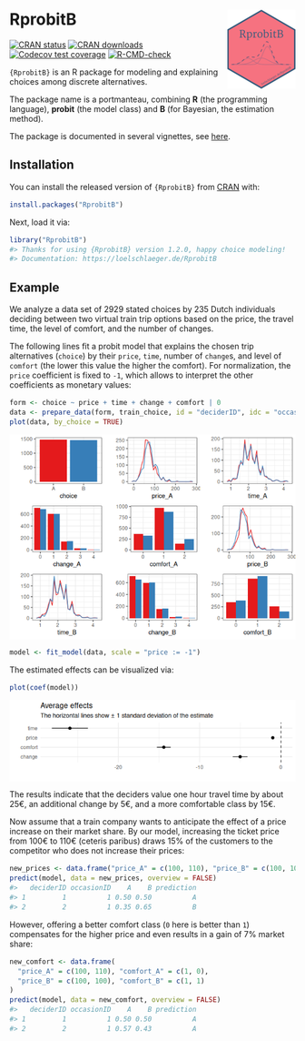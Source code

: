 
<!-- README.md is generated from README.Rmd. Please edit that file -->

# RprobitB <a href="https://loelschlaeger.de/RprobitB/"><img src="man/figures/logo.png" align="right" height="139" /></a>

<!-- badges: start -->

[![CRAN
status](https://www.r-pkg.org/badges/version/RprobitB)](https://CRAN.R-project.org/package=RprobitB)
[![CRAN
downloads](https://cranlogs.r-pkg.org/badges/last-month/RprobitB)](https://CRAN.R-project.org/package=RprobitB)
[![Codecov test
coverage](https://codecov.io/gh/loelschlaeger/RprobitB/branch/main/graph/badge.svg)](https://app.codecov.io/gh/loelschlaeger/RprobitB?branch=main)
[![R-CMD-check](https://github.com/loelschlaeger/RprobitB/actions/workflows/R-CMD-check.yaml/badge.svg)](https://github.com/loelschlaeger/RprobitB/actions/workflows/R-CMD-check.yaml)
<!-- badges: end -->

`{RprobitB}` is an R package for modeling and explaining choices among
discrete alternatives.

The package name is a portmanteau, combining **R** (the programming
language), **probit** (the model class) and **B** (for Bayesian, the
estimation method).

The package is documented in several vignettes, see
[here](https://loelschlaeger.de/RprobitB/articles/).

## Installation

You can install the released version of `{RprobitB}` from
[CRAN](https://CRAN.R-project.org) with:

``` r
install.packages("RprobitB")
```

Next, load it via:

``` r
library("RprobitB")
#> Thanks for using {RprobitB} version 1.2.0, happy choice modeling!
#> Documentation: https://loelschlaeger.de/RprobitB
```

## Example

We analyze a data set of 2929 stated choices by 235 Dutch individuals
deciding between two virtual train trip options based on the price, the
travel time, the level of comfort, and the number of changes.

The following lines fit a probit model that explains the chosen trip
alternatives (`choice`) by their `price`, `time`, number of `change`s,
and level of `comfort` (the lower this value the higher the comfort).
For normalization, the `price` coefficient is fixed to `-1`, which
allows to interpret the other coefficients as monetary values:

``` r
form <- choice ~ price + time + change + comfort | 0
data <- prepare_data(form, train_choice, id = "deciderID", idc = "occasionID")
plot(data, by_choice = TRUE)
```

<img src="man/figures/README-fit-1.png" style="display: block; margin: auto;" />

``` r
model <- fit_model(data, scale = "price := -1")
```

The estimated effects can be visualized via:

``` r
plot(coef(model))
```

<img src="man/figures/README-coef-1.png" style="display: block; margin: auto;" />

The results indicate that the deciders value one hour travel time by
about 25€, an additional change by 5€, and a more comfortable class by
15€.

Now assume that a train company wants to anticipate the effect of a
price increase on their market share. By our model, increasing the
ticket price from 100€ to 110€ (ceteris paribus) draws 15% of the
customers to the competitor who does not increase their prices:

``` r
new_prices <- data.frame("price_A" = c(100, 110), "price_B" = c(100, 100))
predict(model, data = new_prices, overview = FALSE)
#>   deciderID occasionID    A    B prediction
#> 1         1          1 0.50 0.50          A
#> 2         2          1 0.35 0.65          B
```

However, offering a better comfort class (`0` here is better than `1`)
compensates for the higher price and even results in a gain of 7% market
share:

``` r
new_comfort <- data.frame(
  "price_A" = c(100, 110), "comfort_A" = c(1, 0),
  "price_B" = c(100, 100), "comfort_B" = c(1, 1)
)
predict(model, data = new_comfort, overview = FALSE)
#>   deciderID occasionID    A    B prediction
#> 1         1          1 0.50 0.50          A
#> 2         2          1 0.57 0.43          A
```
